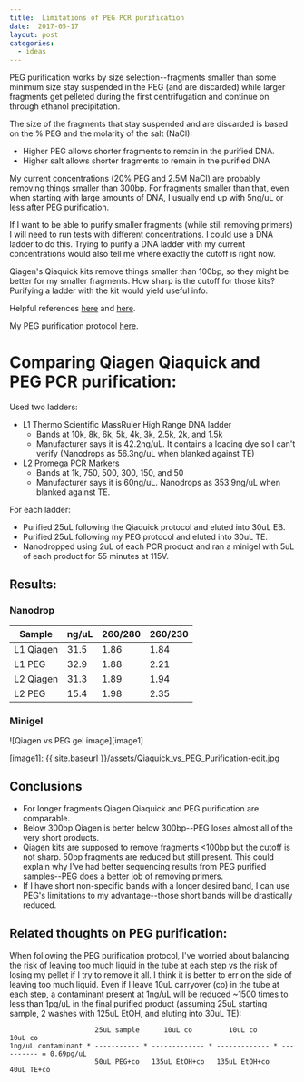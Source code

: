 ```yaml
---
title:  Limitations of PEG PCR purification
date:  2017-05-17
layout: post
categories:
  - ideas  
---
```

PEG purification works by size selection--fragments smaller than some minimum size stay suspended in the PEG (and are discarded) while larger fragments get pelleted during the first centrifugation and continue on through ethanol precipitation.

The size of the fragments that stay suspended and are discarded is based on the % PEG and the molarity of the salt (NaCl):
  * Higher PEG allows shorter fragments to remain in the purified DNA.
  * Higher salt allows shorter fragments to remain in the purified DNA

My current concentrations (20% PEG and 2.5M NaCl) are probably removing things smaller than 300bp. For fragments smaller than that, even when starting with large amounts of DNA, I usually end up with 5ng/uL or less after PEG purification.

If I want to be able to purify smaller fragments (while still removing primers) I will need to run tests with different concentrations. I could use a DNA ladder to do this. Trying to purify a DNA ladder with my current concentrations would also tell me where exactly the cutoff is right now.

Qiagen's Qiaquick kits remove things smaller than 100bp, so they might be better for my smaller fragments. How sharp is the cutoff for those kits? Purifying a ladder with the kit would yield useful info.

Helpful references [here][1] and [here][2].

My PEG purification protocol [here][3].

# Comparing Qiagen Qiaquick and PEG PCR purification:

Used two ladders:
  * L1 Thermo Scientific MassRuler High Range DNA ladder
    * Bands at 10k, 8k, 6k, 5k, 4k, 3k, 2.5k, 2k, and 1.5k
    * Manufacturer says it is 42.2ng/uL. It contains a loading dye so I can't verify (Nanodrops as 56.3ng/uL when blanked against TE)
  * L2 Promega PCR Markers
    * Bands at 1k, 750, 500, 300, 150, and 50
    * Manufacturer says it is 60ng/uL. Nanodrops as 353.9ng/uL when blanked against TE.

For each ladder:
  * Purified 25uL following the Qiaquick protocol and eluted into 30uL EB.
  * Purified 25uL following my PEG protocol and eluted into 30uL TE.
  * Nanodropped using 2uL of each PCR product and ran a minigel with 5uL of each product for 55 minutes at 115V.

## Results:

### Nanodrop

| Sample | ng/uL | 260/280 | 260/230 |
| --- | --- | --- | --- |
| L1 Qiagen | 31.5 | 1.86 | 1.84 |
| L1 PEG | 32.9 | 1.88 | 2.21 |
| L2 Qiagen | 31.3 | 1.89 | 1.94 |
| L2 PEG | 15.4 | 1.98 | 2.35 |

### Minigel

![Qiagen vs PEG gel image][image1]

[1]: http://www.openwetware.org/wiki/Protocol_Size_selective_DNA_precipitation_by_PEG/MgCl2
[2]: http://doi.org/10.1007/s00253-013-5195-0
[3]: https://docs.google.com/document/d/1QIAPW2Sqezbr2klQmA8WXQb_aPfYRmIv7mDHETS03iI/edit?usp=sharing
[image1]: {{ site.baseurl }}/assets/Qiaquick_vs_PEG_Purification-edit.jpg

## Conclusions

  * For longer fragments Qiagen Qiaquick and PEG purification are comparable.
  * Below 300bp Qiagen is better below 300bp--PEG loses almost all of the very short products.
  * Qiagen kits are supposed to remove fragments <100bp but the cutoff is not sharp. 50bp fragments are reduced but still present. This could explain why I've had better sequencing results from PEG purified samples--PEG does a better job of removing primers.
  * If I have short non-specific bands with a longer desired band, I can use PEG's limitations to my advantage--those short bands will be drastically reduced.

## Related thoughts on PEG purification:

When following the PEG purification protocol, I've worried about balancing the risk of leaving too much liquid in the tube at each step vs the risk of losing my pellet if I try to remove it all. I think it is better to err on the side of leaving too much liquid. Even if I leave 10uL carryover (co) in the tube at each step, a contaminant present at 1ng/uL will be reduced ~1500 times to less than 1pg/uL in the final purified product (assuming 25uL starting sample, 2 washes with 125uL EtOH, and eluting into 30uL TE):

~~~
                     25uL sample      10uL co         10uL co       10uL co
1ng/uL contaminant * ----------- * ------------- * ------------- * ---------- = 0.69pg/uL
                     50uL PEG+co   135uL EtOH+co   135uL EtOH+co   40uL TE+co
~~~
